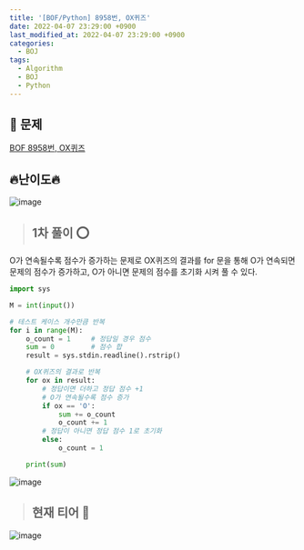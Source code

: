 ```yaml
---
title: '[BOF/Python] 8958번, OX퀴즈'
date: 2022-04-07 23:29:00 +0900
last_modified_at: 2022-04-07 23:29:00 +0900
categories:
  - BOJ
tags:
  - Algorithm
  - BOJ
  - Python
---
```


## 📜 문제
[<i class='fa-solid fa-link'></i>BOF 8958번, OX퀴즈](https://www.acmicpc.net/problem/8958)

## 🔥난이도🔥

![image](https://user-images.githubusercontent.com/100672617/162215405-25b42126-8fa1-489d-b248-5398ffc1e3e6.png)

>## 1차 풀이 ⭕

O가 연속될수록 점수가 증가하는 문제로 OX퀴즈의 결과를 for 문을 통해 O가 연속되면 문제의 점수가 증가하고, O가 아니면 문제의 점수를 초기화 시켜 풀 수 있다.

```python
import sys

M = int(input())

# 테스트 케이스 개수만큼 반복
for i in range(M):
    o_count = 1     # 정답일 경우 점수
    sum = 0         # 점수 합
    result = sys.stdin.readline().rstrip()

    # OX퀴즈의 결과로 반복
    for ox in result:
        # 정답이면 더하고 정답 점수 +1
        # O가 연속될수록 점수 증가
        if ox == 'O':
            sum += o_count
            o_count += 1
        # 정답이 아니면 정답 점수 1로 초기화
        else:
            o_count = 1

    print(sum)
```

![image](https://user-images.githubusercontent.com/100672617/162221632-47107dd1-4f86-4d90-94c6-6a50156791b5.png)

>## 현재 티어 🥉

![image](https://user-images.githubusercontent.com/100672617/162215251-56d5639b-c444-4320-8fba-b1dff2c6538b.png)